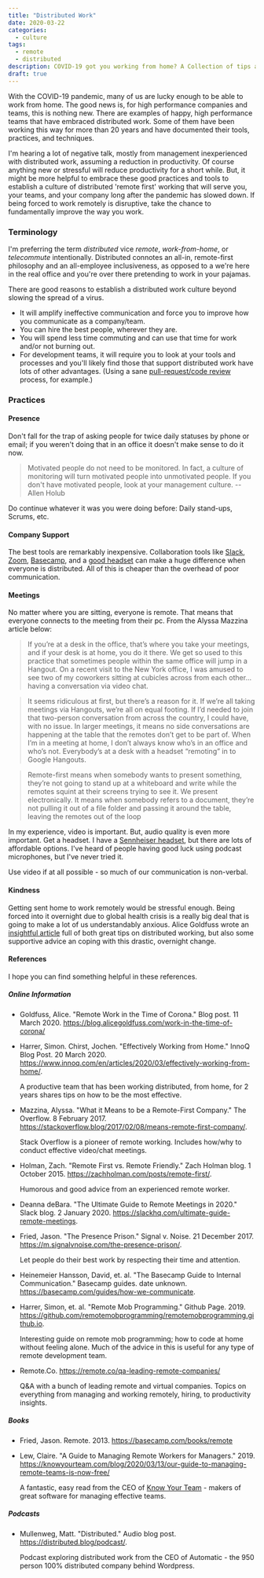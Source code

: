 ```yaml
---
title: "Distributed Work"
date: 2020-03-22
categories:
  - culture
tags:
  - remote
  - distributed
description: COVID-19 got you working from home? A Collection of tips and resources.
draft: true
---
```


With the COVID-19 pandemic, many of us are lucky enough to be able to work from home. The good news is, for high
performance companies and teams, this is nothing new. There are examples of happy, high performance teams that have
embraced distributed work. Some of them have been working this way for more than 20 years and have documented
their tools, practices, and techniques.

I'm hearing a lot of negative talk, mostly from management inexperienced with distributed work, assuming a reduction in
productivity. Of course anything new or stressful will reduce productivity for a short while. But, it might be more
helpful to embrace these good practices and tools to establish a culture of distributed 'remote first' working that will
serve you, your teams, and your company long after the pandemic has slowed down. If being forced to work remotely is
disruptive, take the chance to fundamentally improve the way you work.

### Terminology

I'm preferring the term _distributed_ vice _remote_, _work-from-home_, or _telecommute_ intentionally. Distributed
connotes an all-in, remote-first philosophy and an all-employee inclusiveness, as opposed to a we're here in the real
office and you're over there pretending to work in your pajamas.

There are good reasons to establish a distributed work culture beyond slowing the spread of a virus.

- It will amplify ineffective communication and force you to improve how you communicate as a company/team.
- You can hire the best people, wherever they are.
- You will spend less time commuting and can use that time for work and/or not burning out.
- For development teams, it will require you to look at your tools and processes and you'll likely find those that
  support distributed work have lots of other advantages. (Using a sane [pull-request/code
  review][github-pull-request] process, for example.)

### Practices

#### Presence

Don't fall for the trap of asking people for twice daily statuses by phone or email; if you weren't doing that in an office it doesn't
make sense to do it now.

> Motivated people do not need to be monitored. In fact, a culture of monitoring will turn motivated people into
  unmotivated people. If you don't have motivated people, look at your management culture. -- Allen Holub

Do continue whatever it was you were doing before: Daily stand-ups, Scrums, etc.

#### Company Support

The best tools are remarkably inexpensive. Collaboration tools like [Slack][slack], [Zoom][zoom], [Basecamp][basecamp],
and a [good headset][sennheiser-sc30] can make a huge difference when everyone is distributed. All of this is cheaper
than the overhead of poor communication.

#### Meetings

No matter where you are sitting, everyone is remote. That means that everyone connects to the meeting from their
pc. From the Alyssa Mazzina article below:

> If you’re at a desk in the office, that’s where you take your meetings, and if your desk is at home, you do it
there. We get so used to this practice that sometimes people within the same office will jump in a Hangout. On a recent
visit to the New York office, I was amused to see two of my coworkers sitting at cubicles across from each
other... having a conversation via video chat.

> It seems ridiculous at first, but there’s a reason for it. If we’re all taking meetings via Hangouts, we’re all on
equal footing. If I’d needed to join that two-person conversation from across the country, I could have, with no
issue. In larger meetings, it means no side conversations are happening at the table that the remotes don’t get to be
part of. When I’m in a meeting at home, I don’t always know who’s in an office and who’s not. Everybody’s at a desk with
a headset “remoting” in to Google Hangouts.

> Remote-first means when somebody wants to present something, they’re not going to stand up at a whiteboard and write
while the remotes squint at their screens trying to see it. We present electronically. It means when somebody refers to
a document, they’re not pulling it out of a file folder and passing it around the table, leaving the remotes out of the
loop

In my experience, video is important. But, audio quality is even more important. Get a headset. I have a [Sennheiser
headset][sennheiser-sc30], but there are lots of affordable options. I've heard of people having good luck using podcast
microphones, but I've never tried it.

Use video if at all possible - so much of our communication is non-verbal.

#### Kindness

Getting sent home to work remotely would be stressful enough. Being forced into it overnight due to global health crisis
is a really big deal that is going to make a lot of us understandably anxious. Alice Goldfuss wrote an [insightful
article][remote-work-in-the-time-of-covid19] full of both great tips on distributed working, but also some supportive
advice an coping with this drastic, overnight change.

#### References

I hope you can find something helpful in these references.

##### Online Information

- Goldfuss, Alice. "Remote Work in the Time of Corona." Blog post. 11 March 2020. https://blog.alicegoldfuss.com/work-in-the-time-of-corona/

- Harrer, Simon. Chirst, Jochen. "Effectively Working from Home." InnoQ Blog Post. 20 March 2020.
  https://www.innoq.com/en/articles/2020/03/effectively-working-from-home/.

  A productive team that has been working distributed, from home, for 2 years shares tips on how to be the most effective.

- Mazzina, Alyssa. "What it Means to be a Remote-First Company." The Overflow. 8
  February 2017. https://stackoverflow.blog/2017/02/08/means-remote-first-company/.

  Stack Overflow is a pioneer of remote working. Includes how/why to conduct effective video/chat meetings.

- Holman, Zach. "Remote First vs. Remote Friendly." Zach Holman blog. 1 October 2015. https://zachholman.com/posts/remote-first/.

  Humorous and good advice from an experienced remote worker.

- Deanna deBara. "The Ultimate Guide to Remote Meetings in 2020." Slack blog. 2 January 2020.
  https://slackhq.com/ultimate-guide-remote-meetings.

- Fried, Jason. "The Presence Prison." Signal v. Noise. 21 December 2017.
  https://m.signalvnoise.com/the-presence-prison/.

  Let people do their best work by respecting their time and attention.

- Heinemeier Hansson, David, et. al. "The Basecamp Guide to Internal Communication." Basecamp guides. date unknown.
  https://basecamp.com/guides/how-we-communicate.

- Harrer, Simon, et. al. "Remote Mob Programming." Github Page. 2019. https://github.com/remotemobprogramming/remotemobprogramming.github.io.

  Interesting guide on remote mob programming; how to code at home without feeling alone. Much of the advice in this is
  useful for any type of remote development team.
  
- Remote.Co. https://remote.co/qa-leading-remote-companies/
  
  Q&A with a bunch of leading remote and virtual companies. Topics on everything from managing and working remotely,
  hiring, to productivity insights.

##### Books

- Fried, Jason. Remote. 2013. https://basecamp.com/books/remote

- Lew, Claire. "A Guide to Managing Remote Workers for
  Managers." 2019. https://knowyourteam.com/blog/2020/03/13/our-guide-to-managing-remote-teams-is-now-free/

  A fantastic, easy read from the CEO of [Know Your Team][know-your-team] - makers of great software for managing effective teams.

##### Podcasts

- Mullenweg, Matt. "Distributed." Audio blog post. https://distributed.blog/podcast/.

  Podcast exploring distributed work from the CEO of Automatic - the 950 person 100% distributed company behind Wordpress.

<!-- ref links -->
[github-pull-request]: https://help.github.com/en/github/collaborating-with-issues-and-pull-requests/about-pull-requests "github-pull-request-help"

[slack]: https://slack.com/ "Slack Communication Tools"

[zoom]: https://zoom.us/ "Zoom Video Conferencing"

[sennheiser-sc30]: https://www.eposaudio.com/en/us/enterprise/products/sc-30-usb-ml-headset-504546 "Sennheiser SC30 Headset"

[basecamp]: https://basecamp.com/ "Basecamp"

[remote-work-in-the-time-of-covid19]: https://blog.alicegoldfuss.com/work-in-the-time-of-corona/

[know-your-team]: https://knowyourteam.com "Know Your Team"
